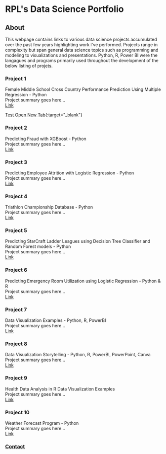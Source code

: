 # RPL's Data Science Portfolio

## About
This webpage contains links to various data science projects accumulated over the past few years highlighting work I've performed. Projects range in complexity but span general data science topics such as programming and modeling to visualizations and presentations. Python, R, Power BI were the langagues and programs primarily used throughout the development of the below listing of projets.

### Project 1
Female Middle School Cross Country Performance Prediction Using Multiple Regression - Python  
Project summary goes here...  
[Link](https://github.com/rplong402/portfolio/tree/main/Project_01)  

[Test Open New Tab](http://stackoverflow.com){:target="_blank"}  

### Project 2
Predicting Fraud with XGBoost - Python  
Project summary goes here...  
[Link](https://github.com/rplong402/portfolio/tree/main/Project_02)

### Project 3
Predicting Employee Attrition with Logistic Regression - Python  
Project summary goes here...  
[Link](https://github.com/rplong402/portfolio/tree/main/Project_03)

### Project 4
Triathlon Championship Database - Python  
Project summary goes here...  
[Link](https://github.com/rplong402/portfolio/tree/main/Project_04)

### Project 5
Predicting StarCraft Ladder Leagues using Decision Tree Classifier and Random Forest models - Python  
Project summary goes here...  
[Link](https://github.com/rplong402/portfolio/tree/main/Project_05)

### Project 6
Predicting Emergency Room Utilization using Logistic Regression - Python & R  
Project summary goes here...  
[Link](https://github.com/rplong402/portfolio/tree/main/Project_06)

### Project 7
Data Visualization Examples - Python, R, PowerBI  
Project summary goes here...  
[Link](https://github.com/rplong402/portfolio/tree/main/Project_07)

### Project 8
Data Visualization Storytelling - Python, R, PowerBI, PowerPoint, Canva  
Project summary goes here...  
[Link](https://github.com/rplong402/portfolio/tree/main/Project_08)

### Project 9
Health Data Analysis in R Data Visualization Examples  
Project summary goes here...  
[Link](https://github.com/rplong402/portfolio/tree/main/Project_09)

### Project 10
Weather Forecast Program - Python  
Project summary goes here...  
[Link](https://github.com/rplong402/portfolio/tree/main/Project_10)



### [Contact](mailto:rlong@my365.bellevue.edu)
